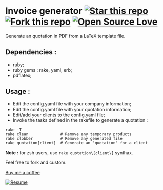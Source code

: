 Invoice generator [![Star this repo](http://githubbadges.com/star.svg?user=ProgrammingSam&repo=quotation-generator&style=flat)](https://github.com/ProgrammingSam/quotation-generator) [![Fork this repo](http://githubbadges.com/fork.svg?user=ProgrammingSam&repo=quotation-generator&style=flat)](https://github.com/ProgrammingSam/quotation-generator/fork) [![Open Source Love](https://badges.frapsoft.com/os/v1/open-source.png?v=103)](https://github.com/ellerbrock/open-source-badges/)
===========

Generate an quotation in PDF from a LaTeX template file.

Dependencies :
-------------

- ruby;
- ruby gems : rake, yaml, erb;
- pdflatex;

Usage :
-------------

- Edit the config.yaml file with your company information;
- Edit the config.yaml file with your quotation information;
- Edit/add your clients to the config.yaml file;
- Invoke the tasks defined in the rakefile to generate a quotation :

```
rake -T
rake clean              # Remove any temporary products
rake clobber            # Remove any generated file
rake quotation[client]  # Generate an 'quotation' for a client
```

**Note :** for zsh users, use `rake quotation\[client\]` synthax.

Feel free to fork and custom.

[Buy me a coffee](https://buymeacoff.ee/ProgrammingSam)

[![Resume](https://forthebadge.com/images/badges/built-with-love.svg)](https://programmingam.io)
